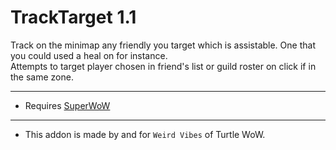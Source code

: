 TrackTarget 1.1
===

Track on the minimap any friendly you target which is assistable. One that you could used a heal on for instance.  
Attempts to target player chosen in friend's list or guild roster on click if in the same zone.  
___
* Requires [SuperWoW](https://github.com/balakethelock/SuperWoW/)   
___
* This addon is made by and for `Weird Vibes` of Turtle WoW.  